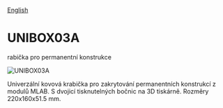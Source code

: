 
[English](./README.md)
<!--- module --->
# UNIBOX03A
<!--- Emodule --->

<!--- subtitle --->rabička pro permanentní konstrukce<!--- Esubtitle --->

![UNIBOX03A]()

<!--- description --->Univerzální kovová krabička pro zakrytování permanentních konstrukcí z modulů MLAB. S dvojicí tisknutelných bočnic na 3D tiskárně. Rozměry 220x160x51.5 mm. <!--- Edescription --->
            